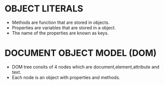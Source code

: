 # OBJECT LITERALS

- Methods are function that are stored in objects.
- Properties are variables that are stored in a object.
- The name of the properties are known as keys.
  
# DOCUMENT OBJECT MODEL (DOM)

- DOM tree consits of 4 nodes which are document,element,attribute and text.
- Each node is an object with properties and methods.
